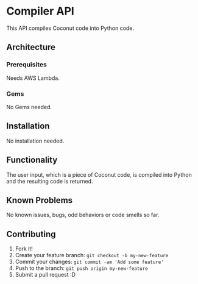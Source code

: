 # Compiler API

This API compiles Coconut code into Python code.

## Architecture

### Prerequisites

Needs AWS Lambda. 

### Gems

No Gems needed.

## Installation

No installation needed.

## Functionality

The user input, which is a piece of Coconut code, is compiled into Python and the resulting code is returned.

## Known Problems

No known issues, bugs, odd behaviors or code smells so far. 

## Contributing

1. Fork it!
2. Create your feature branch: `git checkout -b my-new-feature`
3. Commit your changes: `git commit -am 'Add some feature'`
4. Push to the branch: `git push origin my-new-feature`
5. Submit a pull request :D
